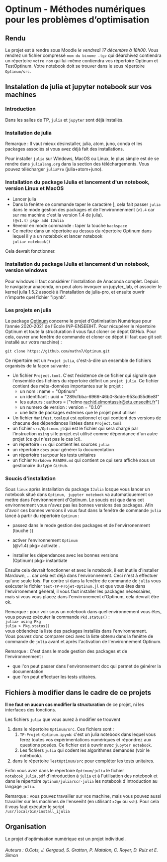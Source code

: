 # Optinum - Méthodes numériques pour les problèmes d’optimisation

## Rendu
Le projet est à rendre sous Moodle *le vendredi 17 décembre à 18h00*. Vous rendrez un fichier compressé `nom du binome .tgz` qui déarchivez contiendra un répertoire `votre nom` qui lui-même contiendra vos répertoire Optinum et TestOptinum. Votre notebook doit se trouver dans le sous répertoire `Optinum/src`.

## Instalation de julia et jupyter notebook sur vos machines

### Introduction
Dans les salles de TP, `julia` et `jupyter` sont déjà installés. 

### Installation de julia

Remarque : Il vaut mieux désinstaller, julia, atom, juno, conda et les packages associés si vous avez déjà fait des installations.

Pour installer `julia` sur Windows, MacOS ou Linux, le plus simple est de se rendre dans `julialang.org` dans la section des téléchargements. Vous pouvez télécharger `juliaPro` (julia+atom+juno).



### Installation du package IJulia et lancement d'un notebook, version Linux et MacOS

- Lancer julia
- Dans la fenêtre ce commande taper le caractère ], cela fait passer `julia` dans le mode gestion des packages et de l'environnenment (`v1.4` car sur ma machine c'est la version 1.4 de julia).  
`(@v1.4) pkg> add IJulia`
- Revenir en mode commande : taper la touche `backspace`
- Ce mettre dans un répertoire au dessus du répertoire Optinum dans lequel il y a un notebbok et lancer notebook  
`julia> notebook()`

Cela devrait fonctionner.

### Installation du package IJulia et lancement d'un notebook, version windows

Pour windows il faut considérer l'installation de Anaconda complet. Depuis le navigateur anaconda, on peut alors invoquer un jupyter_lab, et associer le kernel julia 1.5.2 associé à l'installation de julia-pro, et ensuite ouvrir n'importe quel fichier "ipynb".

### Les projets en julia
Le package [Optinum](https://github.com/mathn7/Optinum) concerne le projet d’Optimisation Numérique pour l’année 2020-2021 de l'École INP-ENSEEIHT. Pour récupérer le répertoire Optinum et toute la structuration il vous faut cloner ce dépot GitHub. Pour cela, ouvrer une fenêtre de commande et cloner ce dépot (il faut que git soit installé sur votre machine) : 

`git clone https://github.com/mathn7/Optinum.git`

Ce répertoire est un `Projet julia`, c'est-à-dire un ensemble de fichiers organisés de la façon suivante : 
 
- Un fichier `Project.toml`. C'est l'existence de ce fichier qui signale que l'ensemble des fichiers du répertoire définit un `projet julia`. Ce fichier contient des méta-données importantes sur le projet : 
  - un nom : name = "Optinum"
  - un identifiant : uuid = "289cfbba-6966-46b0-8dde-953cd55d6e8f"
  - les auteurs : authors = ["relmo <rachid.elmontassir@etu.enseeiht.fr>"]
  - un numero de version : version = "0.1.0"
  - une liste de packages externes que le projet peut utiliser
- Un fichier `Manifest.toml`qui est optionnel et qui contient des versions de chacune des dépendances listées dans `Project.toml`
- un fichier `src/Optinum.jl`qui est le fichier qui sera chargé par l'instruction `using` si le projet est utilisé comme dépendance d'un autre projet (ce qui n'est pas le cas ici).
- un répertoire `src` qui contient les sources `julia`
- un répertoire `docs` pour générer la documentation
- un répertoire `test`pour les tests unitaires
- un fichier `Markdown README.md` qui contient ce qui sera affiché sous un gestionaire du type `GitHub`.

### Soucis d'installation
Sous `linux` après installation du package `IJulia` losque vous lancer un notebook situé dans `Optinum, jupyter notebook` va automatiquement se mettre dans l'environnement d'Optinum. Le soucis est que dans cet environnement vous n'avez pas les bonnes versions des packages. Afin d'avoir ces bonnes versions il vous faut dans la fenêtre de commande `julia` lancé à partir du répertoire `Optinum` : 

- passez dans le mode  gestion des packages et de l'envirronenment (touche `]`)

- activer l'environnement `Optinum`  
(@v1.4) pkg> activate .

- installer les dépendances avec les bonnes versions  
(Optinum) pkg> instantiate

Ensuite cela devrait fonctionner et avec le notebook, il est inutile d'installer Mardown, ... car cela est déjà dans l'environnement. Ceci n'est à effectuer qu'une seule fois. Par contre si dans la fenêtre de commande de `julia` vous exécuter le fichier `test-TP-Projet-Optinum.jl` et que vous êtes dans l'envirronement général, il vous faut installer les packages nécessaires, mais si vous vous placez dans l'envirronement d'Optinum, cela devrait être ok.

Remarque : pour voir sous un notebook dans quel environnement vous êtes, vous pouvez exécuter la commande `Pkd.status()` :  
`julia> using Pkg`  
`julia > Pkg.status()`  
vous obtiendrez la liste des packages installés dans l'environnement.  
Vous pouvez donc comparer ceci avec la liste obtenu dans la fenêtre de commande de `julia` avant et après l'activation de l'environnement Optinum.

Remarque : C'est dans le mode gestion des packages et de l'environnenment :  

- que l'on peut passer dans l'environnement doc qui permet de générer la documentation
- que l'on peut effectuer les tests utitaires.


## Fichiers à modifier dans le cadre de ce projets

**Il ne faut en aucun cas modifier la structuration** de ce projet, ni les interfaces des fonctions.

Les fichiers `julia` que vous aurez à modifier se trouvent 

1. dans le répertoire `Optinum/src`. Ces fichiers sont : 
    1. `TP-Projet-Optinum.ipynb`: c'est un julia notebook dans lequel vous ferez toutes vos expérimentations numériques et répondrez aux questions posées. Ce fichier est à ouvrir avec `jupyter notebook`.
    2. Les fichiers `julia` qui codent les algorithmes demandés (voir le notebook).
2. dans le répertoire `TestOptinum/src` pour compléter les tests unitaires.

Enfin vous avez dans le répertoire `Optinum/julia` le fichier `notebook_Julia.pdf` d'introduction à `julia` et à l'utilisation des notebook et dans le répertoire `Optinum/julia/scr-julia` les notebook d'introduction au langage `julia`.

Remarque : vous pouvez travailler sur vos machine, mais vous pouvez aussi travailler sur les machines de l'enseeiht (en utilisant `x2go` ou `ssh`). Pour cela il vous faut exécuter le script  
`/usr/local/bin/install_ijulia`


## Organisation
Le projet d'optimisation numérique est un projet individuel.

###### Auteurs : O.Cots, J. Gergaud, S. Gratton, P. Matalon, C. Royer, D. Ruiz et E. Simon
